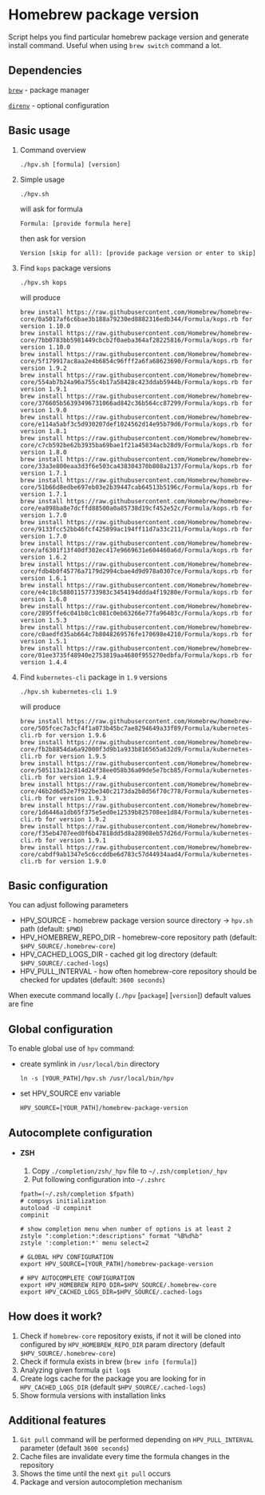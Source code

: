 # Homebrew package version
Script helps you find particular homebrew package version and generate install command. Useful when using `brew switch` command a lot.


## Dependencies
[`brew`](https://brew.sh/index_pl) - package manager

[`direnv`](https://direnv.net/) - optional configuration


## Basic usage
1. Command overview

    ```
    ./hpv.sh [formula] [version]
    ```

1. Simple usage
    ```
    ./hpv.sh
    ```
    will ask for formula
    ```
    Formula: [provide formula here]
    ```
    then ask for version
    ```
    Version [skip for all): [provide package version or enter to skip]
    ```
1. Find `kops` package versions

    ```
    ./hpv.sh kops
    ```
    will produce
    ```
    brew install https://raw.githubusercontent.com/Homebrew/homebrew-core/0a5017af6c6bae3b188a79230ed8882316edb344/Formula/kops.rb for version 1.10.0
    brew install https://raw.githubusercontent.com/Homebrew/homebrew-core/7bb0783bb5981449cbcb2f0aeba364af28225816/Formula/kops.rb for version 1.10.0
    brew install https://raw.githubusercontent.com/Homebrew/homebrew-core/5f179917ac8aa2e4b6854c96fff2a6fa68623690/Formula/kops.rb for version 1.9.2
    brew install https://raw.githubusercontent.com/Homebrew/homebrew-core/554ab7b24a96a755c4b17a58428c423ddab5944b/Formula/kops.rb for version 1.9.1
    brew install https://raw.githubusercontent.com/Homebrew/homebrew-core/376605b56393496731066ad842c36b564cc87299/Formula/kops.rb for version 1.9.0
    brew install https://raw.githubusercontent.com/Homebrew/homebrew-core/e114a5abf3c5d930207def1024562d14e95b79d6/Formula/kops.rb for version 1.8.1
    brew install https://raw.githubusercontent.com/Homebrew/homebrew-core/c7cb592be62b3935ba69bae1f21a45834acb28d9/Formula/kops.rb for version 1.8.0
    brew install https://raw.githubusercontent.com/Homebrew/homebrew-core/33a3e800eaa3d3f6e503ca438304370b808a2137/Formula/kops.rb for version 1.7.1
    brew install https://raw.githubusercontent.com/Homebrew/homebrew-core/51b66d8edbe697eb03e2b39447cab64513b5196c/Formula/kops.rb for version 1.7.1
    brew install https://raw.githubusercontent.com/Homebrew/homebrew-core/ea898ba8e7dcffd88500a0a85738d19cf452e52c/Formula/kops.rb for version 1.7.0
    brew install https://raw.githubusercontent.com/Homebrew/homebrew-core/9133fcc52bb46fcf425899ac194ff11d7a33c211/Formula/kops.rb for version 1.7.0
    brew install https://raw.githubusercontent.com/Homebrew/homebrew-core/af6301f13f40df302ec417e9669631e604460a6d/Formula/kops.rb for version 1.6.2
    brew install https://raw.githubusercontent.com/Homebrew/homebrew-core/fdb4b0f45776a7179d2994cbae4d9d978a0307ce/Formula/kops.rb for version 1.6.1
    brew install https://raw.githubusercontent.com/Homebrew/homebrew-core/e4c18c58801157733983c3454194ddda4f19280e/Formula/kops.rb for version 1.6.0
    brew install https://raw.githubusercontent.com/Homebrew/homebrew-core/2895ffe6c041b8c1c081c0eb63266e77fa96403c/Formula/kops.rb for version 1.5.3
    brew install https://raw.githubusercontent.com/Homebrew/homebrew-core/c0aedfd35ab664c7b8048269576fe170698e4210/Formula/kops.rb for version 1.5.1
    brew install https://raw.githubusercontent.com/Homebrew/homebrew-core/01ee3735f48940e2753819aa4680f955270edbfa/Formula/kops.rb for version 1.4.4
    ```
1. Find `kubernetes-cli` package in `1.9` versions
    ```
    ./hpv.sh kubernetes-cli 1.9
    ```
    will produce
    ```
    brew install https://raw.githubusercontent.com/Homebrew/homebrew-core/505fcec7a3cf4f1a073b45bc7ae8294649a33f89/Formula/kubernetes-cli.rb for version 1.9.6
    brew install https://raw.githubusercontent.com/Homebrew/homebrew-core/fb2b8854da6a92000f3d9b1a933b816565a632d9/Formula/kubernetes-cli.rb for version 1.9.5
    brew install https://raw.githubusercontent.com/Homebrew/homebrew-core/505113a12c814d24f38ee058b36a09de5e7bcb85/Formula/kubernetes-cli.rb for version 1.9.4
    brew install https://raw.githubusercontent.com/Homebrew/homebrew-core/46b2d6d52e7f922be340c2173da2b8d56f70c778/Formula/kubernetes-cli.rb for version 1.9.3
    brew install https://raw.githubusercontent.com/Homebrew/homebrew-core/1d6446a1db65f375e5ed0e12539b825708ee1d84/Formula/kubernetes-cli.rb for version 1.9.2
    brew install https://raw.githubusercontent.com/Homebrew/homebrew-core/f35eb4707eed0f6b47818dd5d8a28908eb57d26d/Formula/kubernetes-cli.rb for version 1.9.1
    brew install https://raw.githubusercontent.com/Homebrew/homebrew-core/cabdf9ab1347e5c6ccddbe6d783c57d44934aad4/Formula/kubernetes-cli.rb for version 1.9.0
    ```

## Basic configuration

You can adjust following parameters

* HPV_SOURCE - homebrew package version source directory -> `hpv.sh` path (default: `$PWD`)
* HPV_HOMEBREW_REPO_DIR - homebrew-core repository path (default: `$HPV_SOURCE/.homebrew-core`)
* HPV_CACHED_LOGS_DIR - cached git log directory (default: `$HPV_SOURCE/.cached-logs`)
* HPV_PULL_INTERVAL - how often homebrew-core repository should be checked for updates (default: `3600 seconds`)

When execute command locally (`./hpv` [`package`] [`version`]) default values are fine

## Global configuration
To enable global use of `hpv` command:
* create symlink in `/usr/local/bin` directory
    ```
    ln -s [YOUR_PATH]/hpv.sh /usr/local/bin/hpv
    ```
* set HPV_SOURCE env variable
    ```
    HPV_SOURCE=[YOUR_PATH]/homebrew-package-version
    ```

## Autocomplete configuration
* #### ZSH
    1. Copy `./completion/zsh/_hpv` file to  `~/.zsh/completion/_hpv`
    1. Put following configuration into `~/.zshrc`
    ```
    fpath=(~/.zsh/completion $fpath)
    # compsys initialization
    autoload -U compinit
    compinit

    # show completion menu when number of options is at least 2
    zstyle ":completion:*:descriptions" format "%B%d%b"
    zstyle ':completion:*' menu select=2

    # GLOBAL HPV CONFIGURATION
    export HPV_SOURCE=[YOUR_PATH]/homebrew-package-version

    # HPV AUTOCOMPLETE CONFIGURATION
    export HPV_HOMEBREW_REPO_DIR=$HPV_SOURCE/.homebrew-core
    export HPV_CACHED_LOGS_DIR=$HPV_SOURCE/.cached-logs
    ```
## How does it work?

1. Check if `homebrew-core` repository exists, if not it will be cloned into configured by `HPV_HOMEBREW_REPO_DIR` param directory (default `$HPV_SOURCE/.homebrew-core`)
1. Check if formula exists in brew (`brew info [formula]`)
1. Analyzing given formula `git log`s
1. Create logs cache for the package you are looking for in `HPV_CACHED_LOGS_DIR` (default `$HPV_SOURCE/.cached-logs`)
1. Show formula versions with installation links

## Additional features
1. `Git pull` command will be performed depending on `HPV_PULL_INTERVAL` parameter (default `3600 seconds`)
1. Cache files are invalidate every time the formula changes in the repository
1. Shows the time until the next `git pull` occurs
1. Package and version autocompletion mechanism